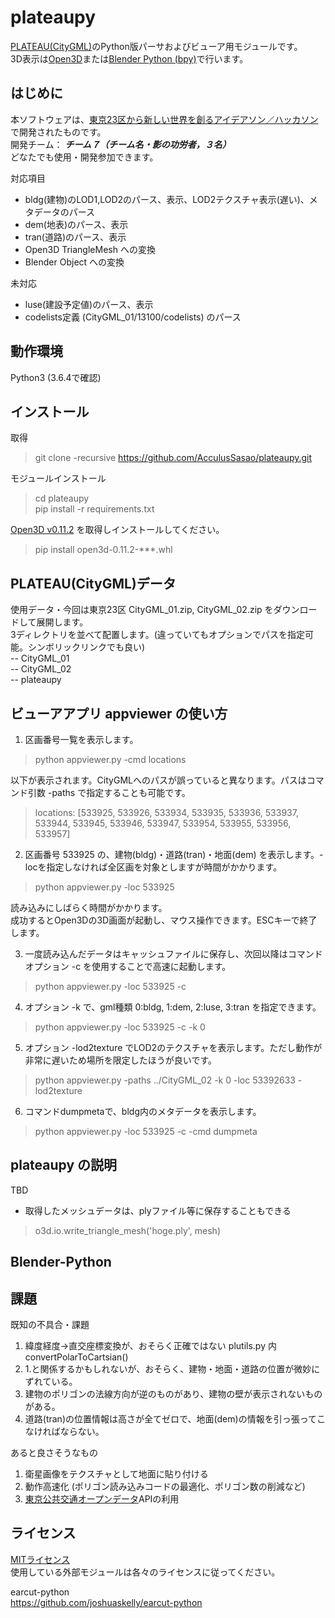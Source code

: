 # plateaupy
[PLATEAU(CityGML)](https://www.mlit.go.jp/plateau/)のPython版パーサおよびビューア用モジュールです。  
3D表示は[Open3D](http://www.open3d.org/)または[Blender Python (bpy)](https://docs.blender.org/api/current/index.html)で行います。  

## はじめに
本ソフトウェアは、[東京23区から新しい世界を創るアイデアソン／ハッカソン](https://asciistartup.connpass.com/event/198420/)で開発されたものです。  
開発チーム： ***チーム７（チーム名・影の功労者，３名）***  
どなたでも使用・開発参加できます。

対応項目  
* bldg(建物)のLOD1,LOD2のパース、表示、LOD2テクスチャ表示(遅い)、メタデータのパース
* dem(地表)のパース、表示
* tran(道路)のパース、表示
* Open3D TriangleMesh への変換
* Blender Object への変換

未対応  
* luse(建設予定値)のパース、表示
* codelists定義 (CityGML_01/13100/codelists) のパース

## 動作環境
Python3 (3.6.4で確認)

## インストール
取得
>git clone -recursive https://github.com/AcculusSasao/plateaupy.git  

モジュールインストール

>cd plateaupy  
>pip install -r requirements.txt  

[Open3D v0.11.2](https://github.com/intel-isl/Open3D/releases/tag/v0.11.2) を取得しインストールしてください。  
>pip install open3d-0.11.2-***.whl
  
## PLATEAU(CityGML)データ
使用データ・今回は東京23区 CityGML_01.zip, CityGML_02.zip をダウンロードして展開します。  
3ディレクトリを並べて配置します。(違っていてもオプションでパスを指定可能。シンボリックリンクでも良い)  
-- CityGML_01  
-- CityGML_02  
-- plateaupy  

## ビューアアプリ appviewer の使い方
1. 区画番号一覧を表示します。  
>python appviewer.py -cmd locations  

以下が表示されます。CityGMLへのパスが誤っていると異なります。パスはコマンド引数 -paths で指定することも可能です。  

>locations:  [533925, 533926, 533934, 533935, 533936, 533937, 533944, 533945, 533946, 533947, 533954, 533955, 533956, 533957]  
  
  
2. 区画番号 533925 の、建物(bldg)・道路(tran)・地面(dem) を表示します。-locを指定しなければ全区画を対象としますが時間がかかります。  

>python appviewer.py -loc 533925  

読み込みにしばらく時間がかかります。  
成功するとOpen3Dの3D画面が起動し、マウス操作できます。ESCキーで終了します。  


3. 一度読み込んだデータはキャッシュファイルに保存し、次回以降はコマンドオプション -c を使用することで高速に起動します。  

>python appviewer.py -loc 533925 -c  

4. オプション -k で、gml種類 0:bldg, 1:dem, 2:luse, 3:tran を指定できます。  

>python appviewer.py -loc 533925 -c -k 0  

5. オプション -lod2texture でLOD2のテクスチャを表示します。ただし動作が非常に遅いため場所を限定したほうが良いです。  

>python appviewer.py -paths ../CityGML_02 -k 0 -loc 53392633 -lod2texture

6. コマンドdumpmetaで、bldg内のメタデータを表示します。  

>python appviewer.py -loc 533925 -c -cmd dumpmeta  

## plateaupy の説明
TBD
* 取得したメッシュデータは、plyファイル等に保存することもできる
> o3d.io.write_triangle_mesh('hoge.ply', mesh)

## Blender-Python


## 課題

既知の不具合・課題
1. 緯度経度->直交座標変換が、おそらく正確ではない  plutils.py 内 convertPolarToCartsian()
2. 1.と関係するかもしれないが、おそらく、建物・地面・道路の位置が微妙にずれている。
3. 建物のポリゴンの法線方向が逆のものがあり、建物の壁が表示されないものがある。
4. 道路(tran)の位置情報は高さが全てゼロで、地面(dem)の情報を引っ張ってこなければならない。

あると良さそうなもの
1. 衛星画像をテクスチャとして地面に貼り付ける
2. 動作高速化 (ポリゴン読み込みコードの最適化、ポリゴン数の削減など)
3. [東京公共交通オープンデータ](https://tokyochallenge.odpt.org/)APIの利用

## ライセンス
[MITライセンス](LICENSE.txt)  
使用している外部モジュールは各々のライセンスに従ってください。  
  
earcut-python  
https://github.com/joshuaskelly/earcut-python  
